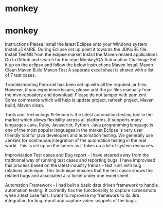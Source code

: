 # monkey
# monkey
Instructions
Please install the latest Eclipse onto your Windows system
Install JDK/JRE.
During Eclipse set up point it towards the JDK/JRE file.
Install TestNG from the eclipse market
Install the Maven related applications
Go to Github and search for the repo Monkey/QA Automation Challenge
Set it up on the eclipse and follow the below instructions
Maven Install
Maven Clean
Maven Build
 Maven Test 
 A seperate excel sheet is shared with a list of 7 test cases.

Troubleshooting
Pom.xml has been set up with all the required jar files. However, if you experience issues, please add the jar files manually from the mvn repository and download. Please do not tamper with pom.xml. Some commands which will help is update project, refresh project, Maven build, Maven clean.

Tools and Technology
Selenium is the latest automation testing tool in the market which allows flexibility across all platforms. It supports many languages Java, Ruby, Javascript, Python.
Java programming language is one of the most popular languages in the market
Eclipse is very user friendly tool for java developers and automation testing.
We generally use Jenkins for continuous integration of the automation testing in the real world. This is set up on the server as it takes up a lot of system resources. 

Improvisation
Test cases and Bug report - I have steered away from the traditional way of running test cases and reporting bugs.  I have improvised this process based on the latest industry trends - test runs with bug relations technique. This technique ensures that the test cases shows the related bugs and associated Jira ticket under one excel sheet.

Automation Framework - I had built a basic data driven framework to handle automation testing. It currently has the functionality to capture screenshots when a test case fails. I want to improvise my framework to do Jira integration for bug report and capture video snippets of the bugs.
